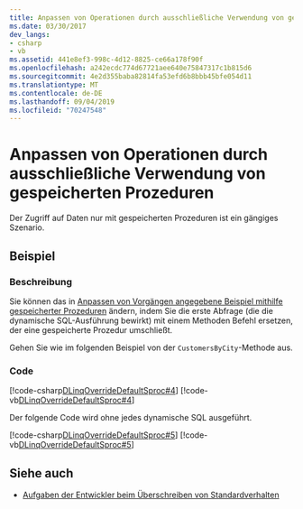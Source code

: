 ```yaml
---
title: Anpassen von Operationen durch ausschließliche Verwendung von gespeicherten Prozeduren
ms.date: 03/30/2017
dev_langs:
- csharp
- vb
ms.assetid: 441e8ef3-998c-4d12-8825-ce66a178f90f
ms.openlocfilehash: a242ecdc774d67721aee640e75847317c1b815d6
ms.sourcegitcommit: 4e2d355baba82814fa53efd6b8bbb45bfe054d11
ms.translationtype: MT
ms.contentlocale: de-DE
ms.lasthandoff: 09/04/2019
ms.locfileid: "70247548"
---
```

# <a name="customizing-operations-by-using-stored-procedures-exclusively"></a>Anpassen von Operationen durch ausschließliche Verwendung von gespeicherten Prozeduren
Der Zugriff auf Daten nur mit gespeicherten Prozeduren ist ein gängiges Szenario.  
  
## <a name="example"></a>Beispiel  
  
### <a name="description"></a>Beschreibung  
 Sie können das in [Anpassen von Vorgängen angegebene Beispiel mithilfe gespeicherter Prozeduren](customizing-operations-by-using-stored-procedures.md) ändern, indem Sie die erste Abfrage (die die dynamische SQL-Ausführung bewirkt) mit einem Methoden Befehl ersetzen, der eine gespeicherte Prozedur umschließt.  
  
 Gehen Sie wie im folgenden Beispiel von der `CustomersByCity`-Methode aus.  
  
### <a name="code"></a>Code  
 [!code-csharp[DLinqOverrideDefaultSproc#4](../../../../../../samples/snippets/csharp/VS_Snippets_Data/DLinqOverrideDefaultSproc/cs/northwind.cs#4)]
 [!code-vb[DLinqOverrideDefaultSproc#4](../../../../../../samples/snippets/visualbasic/VS_Snippets_Data/DLinqOverrideDefaultSproc/vb/northwind.vb#4)]  
  
 Der folgende Code wird ohne jedes dynamische SQL ausgeführt.  
  
 [!code-csharp[DLinqOverrideDefaultSproc#5](../../../../../../samples/snippets/csharp/VS_Snippets_Data/DLinqOverrideDefaultSproc/cs/Program.cs#5)]
 [!code-vb[DLinqOverrideDefaultSproc#5](../../../../../../samples/snippets/visualbasic/VS_Snippets_Data/DLinqOverrideDefaultSproc/vb/Module1.vb#5)]  
  
## <a name="see-also"></a>Siehe auch

- [Aufgaben der Entwickler beim Überschreiben von Standardverhalten](responsibilities-of-the-developer-in-overriding-default-behavior.md)
